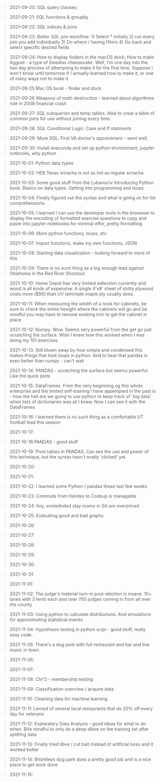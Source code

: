> 2021-09-20: SQL query clauses; 

> 2021-09-21: SQL functions & groupby

> 2021-09-22: SQL indices & joins

> 2021-09-23: Better SQL join workflow: 1) Select * initially 2) run every join you add individually 3) Do where / having filters 4) Go back and select specific desired fields

> 2021-09-24: How to display folders in the macOS dock; How to make Aggost - a type of Swediss cheesecake. Well, I'm one day into the two day process of attempting to make it for the first time. Suppose I won't know until tomorrow if I actually learned how to make it, or one of many ways not to make it.

> 2021-09-25 Mac OS book - finder and dock

> 2021-09-26 Weapons of math destruction - learned about algorithms role in 2008 financial crash

> 2021-09-27: SQL subqueries and temp tables. Able to creat a table of common joins for use without joining every time. 

> 2021-09-28: SQL Conditional Logic: Case and If statments

> 2021-09-29: More SQL; First VA doctor's appointment - went well.

> 2021-09-30: Install anaconda and set up python environment, jupyter notbooks, why python

> 2021-10-01: Python data types

> 2021-10-02: HEB Texas sriracha is not as hot as regular sriracha

> 2021-10-03: Some good stuff from the Lubanociv Introducing Python book. Basics on data types. Getting into programming and loops.

> 2021-10-04: Finally figured out the syntax and what is going on for list comprehensions.

> 2021-10-05: I learned I can use the developer tools in the broweser to display the encoding of formatted exercise questions to copy and paste into jupyter notebooks for minimal effor, pretty formatting

> 2021-10-06: More python functions, loops, etc

> 2021-10-07: Import functions, make my own functions, JSON

> 2021-10-08: Starting data visualization - looking forward to more of this

>2021-10-09: There is no such thing as a big enough lead against Oklahoma in the Red River Shootout

>2021-10-10: Home Depot has very limited sellection currently and wood is all kinds of expensive. A single 4'x8' sheet of shitty plywood costs more ($90) than UV lamintate maple ply usually does.

>2021-10-11: When measuring the witdth of a nook for cabinets, be sure to check the entire heeight where the cabinets will go and be mindful you may have to remove existing trim to get the cabinet in place

>2021-10-12: Numpy. Wow. Seems very powerful from the get go just scratching the surface. Wish I knew how this worked when I was doing my 101 exercises.

>2021-10-13: Still blown away by how simple and condensed this makes things that took loops in python. And to hear that pandas is even better than numpy - can't wait

>2021-10-14: PANDAS - scratching the surface but seems powerful. Like the quick plots

>2021-10-15: DataFrames. From the very beginning og this whole enterprise and the limited self-training I have appempted in the past is - how the hell are we going to use python to keep track of 'big data' when lists of dictionaries was all I knew. Now I can see it with the DataFrames

>2021-10-16: I learned there is no such thing as a comfortable UT football lead this season

>2021-10-17: 

>2021-10-18:PANDAS - good stuff

>2021-10-19: Pivot tables in PANDAS. Can see the use and power of this technique, but the syntax hasn't exatly 'clicked' yet. 

>2021-10-20:

>2021-10-21:

>2021-10-22: I learned some Python / pandas these last few weeks

>2021-10-23: Commute from Helotes to Codeup is managable

>2021-10-24: tiny, enxtednded stay rooms in SA are overpriced

>2021-10-25: Evaluating good and bad graphs

>2021-10-26:

>2021-10-27:

>2021-10-28:

>2021-10-29:

>2021-10-30:

>2021-10-31:

>2021-11-01:

>2021-11-02: The judge's material turn-in post-election is insane. 10+ lanes with 3 tents each and over 700 judges coming in from all over the county

>2021-11-03: Using python to calculate distributions. And simulations for approximating statistical events.

>2021-11-04: Hypothesis testing in python scipi - good stuff, really easy code.

>2021-11-05: There's a dog park with full restaurant and bar and live music in town.

>2021-11-06: 

>2021-11-07: 

>2021-11-08: Chi^2 - membership testing

>2021-11-09: Classification overview / acquire data

>2021-11-10: Cleaning data for machine learning

>2021-11-11: Lerned of several local restaurants that do 20% off every day for veterans

>2021-11-12: Exploratory Data Analysis - good ideas for what to do when. BVe mindful to only do a deep dibve on the training set after splitting data

>2021-11-13: Finally tried libve / cut bait instead of artificial lures and it worked better

>2021-11-14: BVarkleys dog park does a pretty good job and is a nice place to get work done

>2021-11-15:
